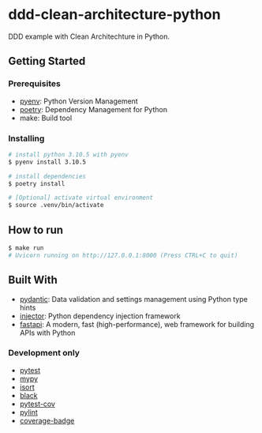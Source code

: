 # ddd-clean-architecture-python

DDD example with Clean Architechture in Python.  

## Getting Started

### Prerequisites

- [pyenv]: Python Version Management
- [poetry]: Dependency Management for Python
- make: Build tool

### Installing

```bash
# install python 3.10.5 with pyenv
$ pyenv install 3.10.5

# install dependencies
$ poetry install

# [Optional] activate virtual environment
$ source .venv/bin/activate
```

## How to run

```bash
$ make run
# Uvicorn running on http://127.0.0.1:8000 (Press CTRL+C to quit)
```

## Built With

- [pydantic]: Data validation and settings management using Python type hints
- [injector]: Python dependency injection framework
- [fastapi]: A modern, fast (high-performance), web framework for building APIs with Python

### Development only

- [pytest]
- [mypy]
- [isort]
- [black]
- [pytest-cov]
- [pylint]
- [coverage-badge]

[pyenv]: https://github.com/pyenv/pyenv
[poetry]: https://github.com/python-poetry/poetry
[pydantic]: https://github.com/samuelcolvin/pydantic
[injector]: https://github.com/alecthomas/injector
[fastapi]: https://github.com/tiangolo/fastapi
[pytest]: https://github.com/pytest-dev/pytest
[mypy]: https://github.com/python/mypy
[isort]: https://github.com/PyCQA/isort
[black]: https://github.com/psf/black
[pytest-cov]: https://github.com/pytest-dev/pytest-cov
[pylint]: https://github.com/PyCQA/pylint
[coverage-badge]: https://github.com/dbrgn/coverage-badge
